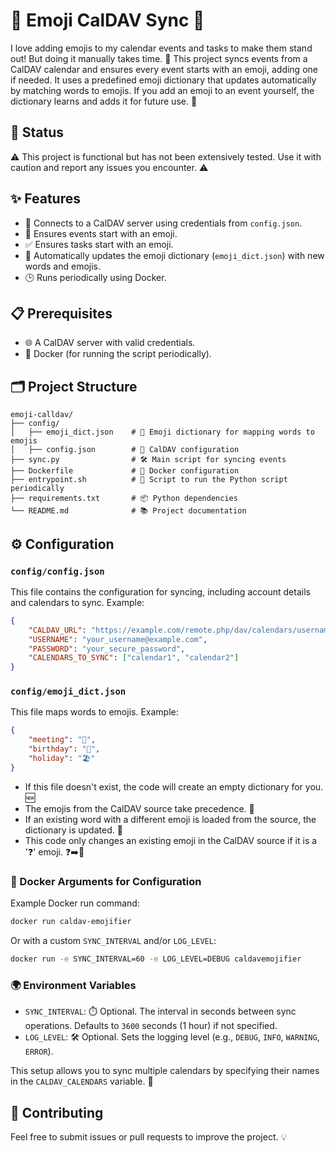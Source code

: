 # 🌟 Emoji CalDAV Sync 🌟

I love adding emojis to my calendar events and tasks to make them stand out! But doing it manually takes time. 🚀 This project syncs events from a CalDAV calendar and ensures every event starts with an emoji, adding one if needed. It uses a predefined emoji dictionary that updates automatically by matching words to emojis. If you add an emoji to an event yourself, the dictionary learns and adds it for future use. 🤖

## 🚧 Status
⚠️ This project is functional but has not been extensively tested. Use it with caution and report any issues you encounter. ⚠️

## ✨ Features

- 🔗 Connects to a CalDAV server using credentials from `config.json`.
- 🎨 Ensures events start with an emoji.
- ✅ Ensures tasks start with an emoji.
- 🔄 Automatically updates the emoji dictionary (`emoji_dict.json`) with new words and emojis.
- 🕒 Runs periodically using Docker.

## 📋 Prerequisites

- 🌐 A CalDAV server with valid credentials.
- 🐳 Docker (for running the script periodically).

## 🗂️ Project Structure

```
emoji-calldav/
├── config/
│   ├── emoji_dict.json    # 📖 Emoji dictionary for mapping words to emojis
│   ├── config.json        # 🔑 CalDAV configuration
├── sync.py                # 🛠️ Main script for syncing events
├── Dockerfile             # 🐳 Docker configuration
├── entrypoint.sh          # 🚀 Script to run the Python script periodically
├── requirements.txt       # 📦 Python dependencies
└── README.md              # 📚 Project documentation
```

## ⚙️ Configuration

### `config/config.json`

This file contains the configuration for syncing, including account details and calendars to sync. Example:

```json
{
    "CALDAV_URL": "https://example.com/remote.php/dav/calendars/username/",
    "USERNAME": "your_username@example.com",
    "PASSWORD": "your_secure_password",
    "CALENDARS_TO_SYNC": ["calendar1", "calendar2"]
}
```

### `config/emoji_dict.json`

This file maps words to emojis. Example:

```json
{
    "meeting": "📅",
    "birthday": "🎂",
    "holiday": "🏖️"
}
```

- If this file doesn't exist, the code will create an empty dictionary for you. 🆕  
- The emojis from the CalDAV source take precedence. 🥇  
- If an existing word with a different emoji is loaded from the source, the dictionary is updated. 🔄  
- This code only changes an existing emoji in the CalDAV source if it is a '❓' emoji. ❓➡️🎉

### 🐳 Docker Arguments for Configuration

Example Docker run command:

```bash
docker run caldav-emojifier
```

Or with a custom `SYNC_INTERVAL` and/or `LOG_LEVEL`:

```bash
docker run -e SYNC_INTERVAL=60 -e LOG_LEVEL=DEBUG caldavemojifier
```

### 🌍 Environment Variables

- `SYNC_INTERVAL`: ⏱️ Optional. The interval in seconds between sync operations. Defaults to `3600` seconds (1 hour) if not specified.
- `LOG_LEVEL`: 🛠️ Optional. Sets the logging level (e.g., `DEBUG`, `INFO`, `WARNING`, `ERROR`).

This setup allows you to sync multiple calendars by specifying their names in the `CALDAV_CALENDARS` variable. 📅

## 🤝 Contributing

Feel free to submit issues or pull requests to improve the project. 💡
